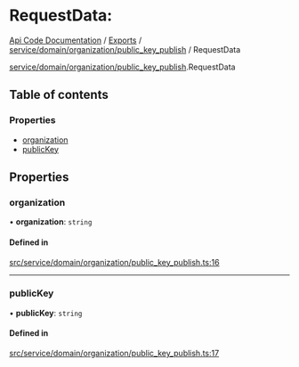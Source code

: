 # RequestData: 
 
[Api Code Documentation](../README.md) / [Exports](../modules.md) / [service/domain/organization/public\_key\_publish](../modules/service_domain_organization_public_key_publish.md) / RequestData

[service/domain/organization/public\_key\_publish](../modules/service_domain_organization_public_key_publish.md).RequestData

## Table of contents

### Properties

- [organization](service_domain_organization_public_key_publish.RequestData.md#organization)
- [publicKey](service_domain_organization_public_key_publish.RequestData.md#publickey)

## Properties

### organization

• **organization**: `string`

#### Defined in

[src/service/domain/organization/public_key_publish.ts:16](https://github.com/openkfw/TruBudget/blob/d2b440c/api/src/service/domain/organization/public_key_publish.ts#L16)

___

### publicKey

• **publicKey**: `string`

#### Defined in

[src/service/domain/organization/public_key_publish.ts:17](https://github.com/openkfw/TruBudget/blob/d2b440c/api/src/service/domain/organization/public_key_publish.ts#L17)

